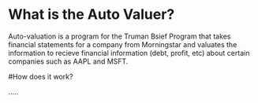# What is the Auto Valuer?

Auto-valuation is a program for the Truman Bsief Program that takes financial statements for a company from Morningstar and valuates the information to recieve financial information (debt, profit, etc) about certain companies such as AAPL and MSFT.

#How does it work?

.....





